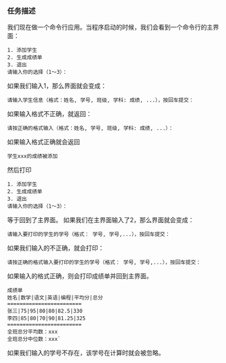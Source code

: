 ### 任务描述

我们现在做一个命令行应用。当程序启动的时候，我们会看到一个命令行的主界面：

    1. 添加学生
    2. 生成成绩单
    3. 退出
    请输入你的选择（1～3）：

如果我们输入1，那么界面就会变成：

    请输入学生信息（格式：姓名, 学号, 班级, 学科: 成绩, ...），按回车提交：

如果输入格式不正确，就返回：

    请按正确的格式输入（格式：姓名, 学号, 班级, 学科: 成绩, ...）：

如果输入格式正确就会返回

    学生xxx的成绩被添加

然后打印

    1. 添加学生
    2. 生成成绩单
    3. 退出
    请输入你的选择（1～3）：

等于回到了主界面。
如果我们在主界面输入了2，那么界面就会变成：

    请输入要打印的学生的学号（格式： 学号, 学号,...），按回车提交：

如果我们输入的不正确，就会打印：

    请按正确的格式输入要打印的学生的学号（格式： 学号, 学号,...），按回车提交：

如果输入的格式正确，则会打印成绩单并回到主界面。

    成绩单
    姓名|数学|语文|英语|编程|平均分|总分 
    ========================
    张三|75|95|80|80|82.5|330
    李四|85|80|70|90|81.25|325
    ========================
    全班总分平均数：xxx
    全班总分中位数：xxx` 

如果我们输入的学号不存在，该学号在计算时就会被忽略。
